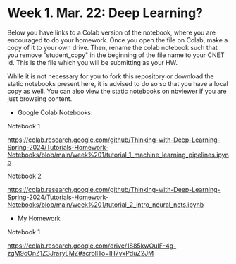# Week 1. Mar. 22: Deep Learning?

Below you have links to a Colab version of the notebook, where you are encouraged to do your homework. Once you open the file on Colab, make a copy of it to your own drive. Then, rename the colab notebook such that you remove "student_copy" in the beginning of the file name to your CNET id. This is the file which you will be submitting as your HW.

While it is not necessary for you to fork this repository or download the static notebooks present here, it is advised to do so so that you have a local copy as well. You can also view the static notebooks on nbviewer if you are just browsing content.


* Google Colab Notebooks:

Notebook 1

https://colab.research.google.com/github/Thinking-with-Deep-Learning-Spring-2024/Tutorials-Homework-Notebooks/blob/main/week%201/tutorial_1_machine_learning_pipelines.ipynb

Notebook 2

https://colab.research.google.com/github/Thinking-with-Deep-Learning-Spring-2024/Tutorials-Homework-Notebooks/blob/main/week%201/tutorial_2_intro_neural_nets.ipynb


* My Homework

Notebook 1

https://colab.research.google.com/drive/1885kwOuIF-4g-zgM9oOnZ1Z3JraryEMZ#scrollTo=lH7vxPduZ2JM


